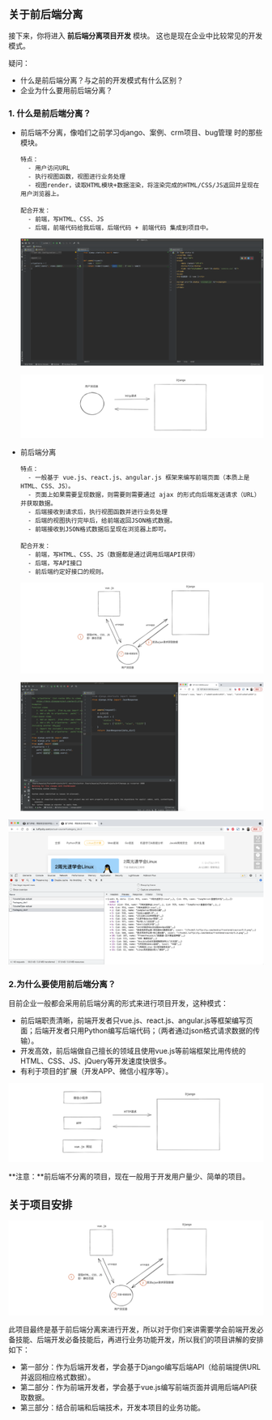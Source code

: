 ## 关于前后端分离

接下来，你将进入 **前后端分离项目开发** 模块。 这也是现在企业中比较常见的开发模式。

疑问：

- 什么是前后端分离？与之前的开发模式有什么区别？
- 企业为什么要用前后端分离？



### 1. 什么是前后端分离？

- 前后端不分离，像咱们之前学习django、案例、crm项目、bug管理 时的那些模块。

  ```
  特点：
  	- 用户访问URL
  	- 执行视图函数，视图进行业务处理
  	- 视图render，读取HTML模块+数据渲染，将渲染完成的HTML/CSS/JS返回并呈现在用户浏览器上。
  	
  配合开发：
  	- 前端，写HTML、CSS、JS
  	- 后端，前端代码给我后端，后端代码 + 前端代码 集成到项目中。
  ```

  ![image-20210828135148077](assets/image-20210828135148077.png)

  ![image-20210819121547705](assets/image-20210819121547705.png)

- 前后端分离

  ```
  特点：
  	- 一般基于 vue.js、react.js、angular.js 框架来编写前端页面（本质上是HTML、CSS、JS）。
  	- 页面上如果需要呈现数据，则需要则需要通过 ajax 的形式向后端发送请求（URL）并获取数据。
  	- 后端接收到请求后，执行视图函数并进行业务处理
  	- 后端的视图执行完毕后，给前端返回JSON格式数据。
  	- 前端接收到JSON格式数据后呈现在浏览器上即可。
  	
  配合开发：
  	- 前端，写HTML、CSS、JS（数据都是通过调用后端API获得）
  	- 后端，写API接口
  	- 前后端约定好接口的规则。
  ```

  ![image-20210819122103573](assets/image-20210819122103573.png)

  <img src="assets/image-20210807125206445.png" alt="image-20210807125206445" />

  

![image-20210807124425671](assets/image-20210807124425671.png)



### 2.为什么要使用前后端分离？

目前企业一般都会采用前后端分离的形式来进行项目开发，这种模式：

- 前后端职责清晰，前端开发者只vue.js、react.js、angular.js等框架编写页面；后端开发者只用Python编写后端代码；（两者通过json格式请求数据的传输）。
- 开发高效，前后端做自己擅长的领域且使用vue.js等前端框架比用传统的HTML、CSS、JS、jQuery等开发速度快很多。
- 有利于项目的扩展（开发APP、微信小程序等）。

![image-20210819122740927](assets/image-20210819122740927.png)

**注意：**前后端不分离的项目，现在一般用于开发用户量少、简单的项目。







## 关于项目安排

![image-20210819122103573](assets/image-20210819122103573.png)

此项目最终是基于前后端分离来进行开发，所以对于你们来讲需要学会前端开发必备技能、后端开发必备技能后，再进行业务功能开发，所以我们的项目讲解的安排如下：

- 第一部分：作为后端开发者，学会基于Django编写后端API（给前端提供URL并返回相应格式数据）。
- 第二部分：作为前端开发者，学会基于vue.js编写前端页面并调用后端API获取数据。
- 第三部分：结合前端和后端技术，开发本项目的业务功能。





























